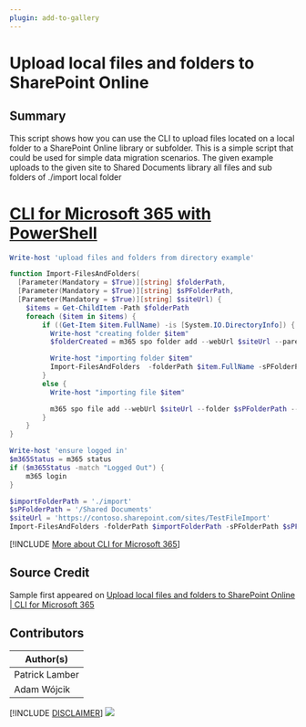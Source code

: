 ```yaml
---
plugin: add-to-gallery
---
```


# Upload local files and folders to SharePoint Online

## Summary

This script shows how you can use the CLI to upload files located on a local folder to a SharePoint Online library or subfolder. This is a simple script that could be used for simple data migration scenarios. The given example uploads to the given site to Shared Documents library all files and sub folders of ./import local folder
 
# [CLI for Microsoft 365 with PowerShell](#tab/cli-m365-ps)
```powershell
Write-host 'upload files and folders from directory example'

function Import-FilesAndFolders(
  [Parameter(Mandatory = $True)][string] $folderPath,
  [Parameter(Mandatory = $True)][string] $sPFolderPath,
  [Parameter(Mandatory = $True)][string] $siteUrl) {
    $items = Get-ChildItem -Path $folderPath
    foreach ($item in $items) {
        if ((Get-Item $item.FullName) -is [System.IO.DirectoryInfo]) {
          Write-host "creating folder $item"
          $folderCreated = m365 spo folder add --webUrl $siteUrl --parentFolderUrl $sPFolderPath --name $item.Name

          Write-host "importing folder $item"
          Import-FilesAndFolders  -folderPath $item.FullName -sPFolderPath "$sPFolderPath/$item" -siteUrl $siteUrl
        }
        else {
          Write-host "importing file $item"

          m365 spo file add --webUrl $siteUrl --folder $sPFolderPath --path $item.FullName
        }
    }
}

Write-host 'ensure logged in'
$m365Status = m365 status
if ($m365Status -match "Logged Out") {
    m365 login
}

$importFolderPath = './import'
$sPFolderPath = '/Shared Documents'
$siteUrl = 'https://contoso.sharepoint.com/sites/TestFileImport'
Import-FilesAndFolders -folderPath $importFolderPath -sPFolderPath $sPFolderPath -siteUrl $siteUrl

```
[!INCLUDE [More about CLI for Microsoft 365](../../docfx/includes/MORE-CLIM365.md)]


## Source Credit

Sample first appeared on [Upload local files and folders to SharePoint Online | CLI for Microsoft 365](https://pnp.github.io/cli-microsoft365/sample-scripts/spo/upload-local-files-and-folder/)

## Contributors

| Author(s) |
|-----------|
| Patrick Lamber |
| Adam Wójcik |


[!INCLUDE [DISCLAIMER](../../docfx/includes/DISCLAIMER.md)]
<img src="https://pnptelemetry.azurewebsites.net/script-samples/scripts/spo-upload-local-files-and-folder" aria-hidden="true" />
